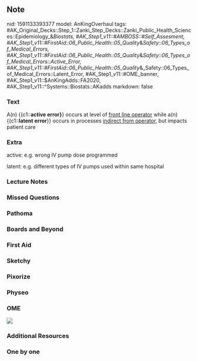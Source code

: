 ## Note
nid: 1591133393377
model: AnKingOverhaul
tags: #AK_Original_Decks::Step_1::Zanki_Step_Decks::Zanki_Public_Health_Sciences::Epidemiology_&_Biostats, #AK_Step1_v11::#AMBOSS::#Self_Assesment, #AK_Step1_v11::#FirstAid::06_Public_Health::05_Quality_&_Safety::06_Types_of_Medical_Errors, #AK_Step1_v11::#FirstAid::06_Public_Health::05_Quality_&_Safety::06_Types_of_Medical_Errors::Active_Error, #AK_Step1_v11::#FirstAid::06_Public_Health::05_Quality_&_Safety::06_Types_of_Medical_Errors::Latent_Error, #AK_Step1_v11::#OME_banner, #AK_Step1_v11::$AnKingAdds::FA2020, #AK_Step1_v11::^Systems::Biostats::AKadds
markdown: false

### Text
A(n) {{c1::<b>active error}</b>} occurs at level of <u>front line
operator</u> while a(n) {{c1::<b>latent error</b>}} occurs in
processes <u>indirect from operator,</u> but impacts patient care

### Extra
active: e.g. wrong IV pump dose programmed
<div>
  latent: e.g. different types of IV pumps used within same
  hospital
</div>

### Lecture Notes


### Missed Questions


### Pathoma


### Boards and Beyond


### First Aid


### Sketchy


### Pixorize


### Physeo


### OME
<div class="ome-widget">
  <a href="https://onlinemeded.org?ref=anki"><img src=
  "_OME_AnkiFlashcards_General_7.png"></a>
</div>

### Additional Resources


### One by one

